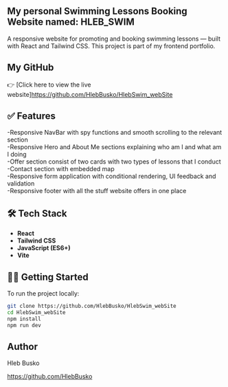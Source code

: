 ## My personal Swimming Lessons Booking Website named: HLEB_SWIM

A responsive website for promoting and booking swimming lessons — built with React and Tailwind CSS. This project is part of my frontend portfolio.

## My GitHub

👉 [Click here to view the live website]https://github.com/HlebBusko/HlebSwim_webSite

## ✅ Features

-Responsive NavBar with spy functions and smooth scrolling to the relevant section
<br/>
-Responsive Hero and About Me sections explaining who am I and what am I doing
<br/>
-Offer section consist of two cards with two types of lessons that I conduct
<br/>
-Contact section with embedded map
<br/>
-Responsive form application with conditional rendering, UI feedback and validation
<br/>
-Responsive footer with all the stuff website offers in one place

## 🛠️ Tech Stack

- **React**
- **Tailwind CSS**
- **JavaScript (ES6+)**
- **Vite** 

## 🧑‍💻 Getting Started

To run the project locally:

```bash
git clone https://github.com/HlebBusko/HlebSwim_webSite
cd HlebSwim_webSite
npm install
npm run dev
```

## Author

Hleb Busko 

https://github.com/HlebBusko